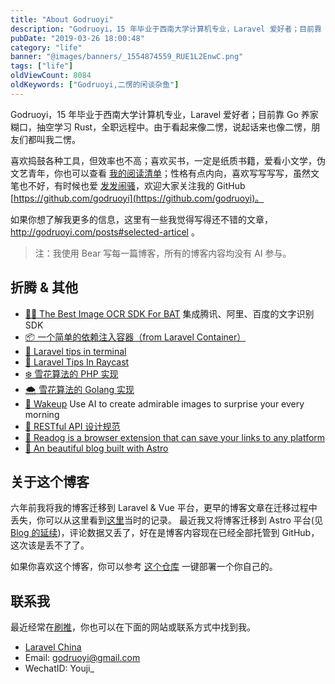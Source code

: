 ```yaml
---
title: "About Godruoyi"
description: "Godruoyi，15 年毕业于西南大学计算机专业，Laravel 爱好者；目前靠 Go 养家糊口，抽空学习 Rust，全职远程中"
pubDate: "2019-03-26 18:00:48"
category: "life"
banner: "@images/banners/_1554874559_RUE1L2EnwC.png"
tags: ["life"]
oldViewCount: 8084
oldKeywords: ["Godruoyi,二愣的闲谈杂鱼"]
---
```


Godruoyi，15 年毕业于西南大学计算机专业，Laravel 爱好者；目前靠 Go 养家糊口，抽空学习 Rust，全职远程中。由于看起来像二愣，说起话来也像二愣，朋友们都叫我二愣。

喜欢捣鼓各种工具，但效率也不高；喜欢买书，一定是纸质书籍，爱看小文学，伪文艺青年，你也可以查看 [我的阅读清单](https://godruoyi.com/posts/my-books)；性格有点内向，喜欢写写写写，虽然文笔也不好，有时候也爱 [发发闹骚](https://godruoyi.com/categories/life)，欢迎大家关注我的 GitHub [https://github.com/godruoyi](https://github.com/godruoyi)。

如果你想了解我更多的信息，这里有一些我觉得写得还不错的文章，http://godruoyi.com/posts#selected-articel 。

> 注：我使用 Bear 写每一篇博客，所有的博客内容均没有 AI 参与。

## 折腾 & 其他

- [🧚🏾 The Best Image OCR SDK For BAT](https://github.com/godruoyi/ocr) 集成腾讯、阿里、百度的文字识别 SDK
- [📦 一个简单的依赖注入容器（from Laravel Container）](https://github.com/godruoyi/easy-container)
- [🍡 Laravel tips in terminal](https://github.com/godruoyi/laravel-tips)
- [🥑 Laravel Tips In Raycast](https://github.com/godruoyi/laravel-tips-raycast)
- [❄️ 雪花算法的 PHP 实现](https://godruoyi.com/posts/php-id-generator-based-on-snowflake-algorithm)
- [🌨️ 雪花算法的 Golang 实现](https://godruoyi.com/posts/golang-snowflake)
- [🌰 Wakeup](https://github.com/godruoyi/wakeup) Use AI to create admirable images to surprise your every morning
- [📰 RESTful API 设计规范](https://godruoyi.com/posts/the-resetful-api-design-specification)
- [🐶 Readog is a browser extension that can save your links to any platform](https://github.com/godruoyi/readog)
- [🎈 An beautiful blog built with Astro](https://github.com/godruoyi/gblog)

## 关于这个博客

六年前我将我的博客迁移到 Laravel & Vue 平台，更早的博客文章在迁移过程中丢失，你可以从这里看到[这里](https://godruoyi.com/posts/the-about-gblog/)当时的记录。 最近我又将博客迁移到 Astro 平台(见[Blog 的延续](https://godruoyi.com/posts/blog-3/))，评论数据又丢了，好在是博客内容现在已经全部托管到 GitHub，这次该是丢不了了。

如果你喜欢这个博客，你可以参考 [这个仓库](https://github.com/godruoyi/gblog) 一键部署一个你自己的。

## 联系我

最近经常在[刷推](https://twitter.com/godruoyi)，你也可以在下面的网站或联系方式中找到我。

- [Laravel China](https://learnku.com/users/5359)
- Email: godruoyi@gmail.com
- WechatID: Youji\_
